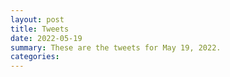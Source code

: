 ```yaml
---
layout: post
title: Tweets
date: 2022-05-19
summary: These are the tweets for May 19, 2022.
categories:
---
```


